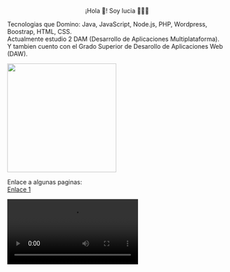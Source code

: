 <p align="center" width="300">
¡Hola 👋! Soy lucia 👨🏻‍💻</h3>
</p>
<p>
 Tecnologias que Domino: Java, JavaScript, Node.js, PHP, Wordpress, Boostrap, HTML, CSS.<br>
 Actualmente estudio 2 DAM (Desarrollo de Aplicaciones Multiplataforma). <br>
 Y tambien cuento con el Grado Superior de Desarollo de Aplicaciones Web (DAW).
</p>
<p>
 <img align="center" src="https://img.freepik.com/foto-gratis/experiencia-programacion-persona-que-trabaja-codigos-computadora_23-2150010144.jpg" height="250px" widht="300px" margin-left="50px" />
</p>
<p>
 Enlace a algunas paginas: <br>
 <a href="https://midu.dev/">Enlace 1</a>
</p>
<p>
 <video src="https://www.youtube.com/watch?v=U709qY6S9rA&list=PLU8oAlHdN5BktAXdEVCLUYzvDyqRQJ2lk" autoplay>
  Tu navegador no admite el elemento <code>video</code>.
</video>

</p>
